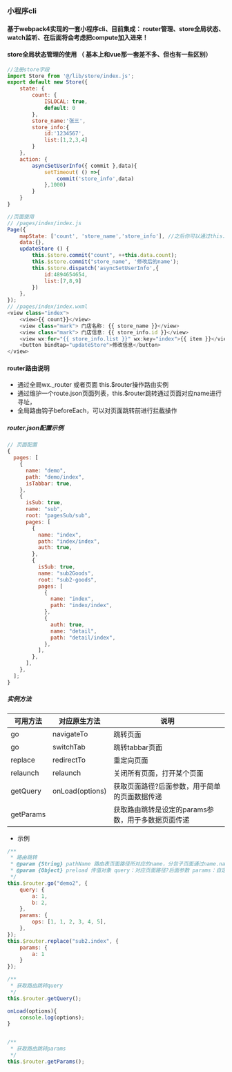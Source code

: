 ### 小程序cli

#### 基于webpack4实现的一套小程序cli、目前集成： router管理、store全局状态、watch监听、在后面将会考虑把compute加入进来！

#### store全局状态管理的使用 （ 基本上和vue那一套差不多、但也有一些区别）
```js
//注册store字段
import Store from '@/lib/store/index.js';
export default new Store({
    state: {
        count: {
            ISLOCAL: true,
            default: 0
        },
        store_name:'张三',
        store_info:{
            id:'1234567',
            list:[1,2,3,4]
        }
    },
    action: {
        asyncSetUserInfo({ commit },data){
            setTimeout( () =>{
                commit('store_info',data)
            },1000)
        }
    }
}

//页面使用
// /pages/index/index.js
Page({
    mapState: ['count', 'store_name','store_info'], //之后你可以通过this.data.xxx => 获取到store的值
    data:{},
    updateStore () {
        this.$store.commit("count", ++this.data.count);
        this.$store.commit("store_name", '修改后的name');
        this.$store.dispatch('asyncSetUserInfo',{
            id:4894654654,
            list:[7,8,9]
        })
    },
});
// /pages/index/index.wxml
<view class="index">
    <view>{{ count}}</view>
    <view class="mark"> 门店名称: {{ store_name }}</view>
    <view class="mark"> 门店信息: {{ store_info.id }}</view>
    <view wx:for="{{ store_info.list }}" wx:key="index">{{ item }}</view>
    <button bindtap="updateStore">修改信息</button>
</view>


```

#### router路由说明
- 通过全局wx._router 或者页面 this.$router操作路由实例
- 通过维护一个route.json页面列表，this.$router跳转通过页面对应name进行寻址，
- 全局路由钩子beforeEach，可以对页面跳转前进行拦截操作

##### router.json配置示例
```js
// 页面配置
{
  pages: [
    {
      name: "demo",
      path: "demo/index",
      isTabbar: true,
    },
    {
      isSub: true,
      name: "sub",
      root: "pagesSub/sub",
      pages: [
        {
          name: "index",
          path: "index/index",
          auth: true,
        },
        {
          isSub: true,
          name: "sub2Goods",
          root: "sub2-goods",
          pages: [
            {
              name: "index",
              path: "index/index",
            },
            {
              auth: true,
              name: "detail",
              path: "detail/index",
            },
          ],
        },
      ],
    },
  ];
}
```
##### 实例方法

|  可用方法   | 对应原生方法  | 说明 |
|  ----  | ----  | ----  |
| go  | navigateTo | 跳转页面 |
| go  | switchTab | 跳转tabbar页面 |
| replace  | redirectTo | 重定向页面 |
| relaunch  | relaunch | 关闭所有页面，打开某个页面 |
| getQuery  | onLoad(options)   | 获取页面路径?后面参数，用于简单的页面数据传递 |
| getParams   |    | 获取路由跳转是设定的params参数，用于多数据页面传递 |

- 示例
```js
/**
 * 路由跳转
 * @param {String} pathName 路由表页面路径所对应的name，分包子页面通过name.name查找
 * @param {Object} preload 传值对象 query：对应页面路径?后面参数 params：自定义数据
 */
this.$router.go("demo2", {
    query: {
        a: 1,
        b: 2,
    },
    params: {
        ops: [1, 1, 2, 3, 4, 5],
    },
});
this.$router.replace("sub2.index", {
    params: {
        a: 1
    }
});

/**
 * 获取路由跳转query
 */
this.$router.getQuery();

onLoad(options){
    console.log(options);
}


/**
 * 获取路由跳转params
 */
this.$router.getParams();
```